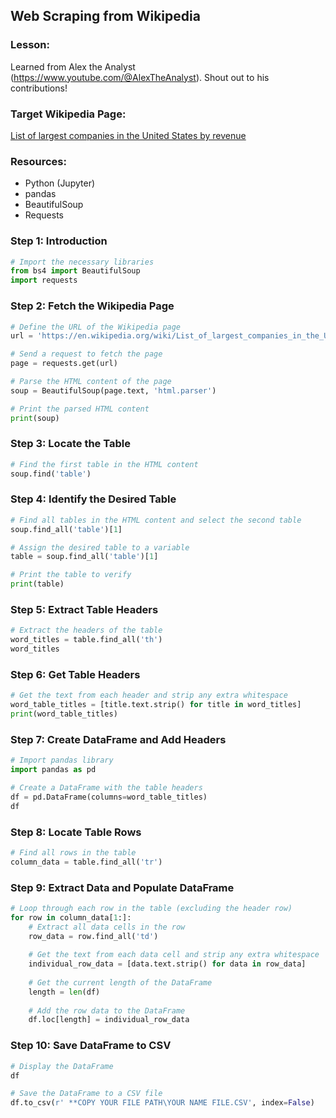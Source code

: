 ## Web Scraping from Wikipedia

### Lesson: 
Learned from Alex the Analyst (https://www.youtube.com/@AlexTheAnalyst). Shout out to his contributions!

### Target Wikipedia Page:
[List of largest companies in the United States by revenue](https://en.wikipedia.org/wiki/List_of_largest_companies_in_the_United_States_by_revenue)

### Resources:
- Python (Jupyter)
- pandas
- BeautifulSoup
- Requests

### Step 1: Introduction

```python
# Import the necessary libraries
from bs4 import BeautifulSoup
import requests
```

### Step 2: Fetch the Wikipedia Page
```python
# Define the URL of the Wikipedia page
url = 'https://en.wikipedia.org/wiki/List_of_largest_companies_in_the_United_States_by_revenue'

# Send a request to fetch the page
page = requests.get(url)

# Parse the HTML content of the page
soup = BeautifulSoup(page.text, 'html.parser')

# Print the parsed HTML content
print(soup)
```

### Step 3: Locate the Table
```python
# Find the first table in the HTML content
soup.find('table')
```

### Step 4: Identify the Desired Table
```python
# Find all tables in the HTML content and select the second table
soup.find_all('table')[1]

# Assign the desired table to a variable
table = soup.find_all('table')[1]

# Print the table to verify
print(table)
```

### Step 5: Extract Table Headers
```python
# Extract the headers of the table
word_titles = table.find_all('th')
word_titles
```

### Step 6: Get Table Headers
```python
# Get the text from each header and strip any extra whitespace
word_table_titles = [title.text.strip() for title in word_titles]
print(word_table_titles)
```

### Step 7: Create DataFrame and Add Headers
```python
# Import pandas library
import pandas as pd

# Create a DataFrame with the table headers
df = pd.DataFrame(columns=word_table_titles)
df
```

### Step 8: Locate Table Rows
```python
# Find all rows in the table
column_data = table.find_all('tr')
```

### Step 9: Extract Data and Populate DataFrame
```python
# Loop through each row in the table (excluding the header row)
for row in column_data[1:]:
    # Extract all data cells in the row
    row_data = row.find_all('td')
    
    # Get the text from each data cell and strip any extra whitespace
    individual_row_data = [data.text.strip() for data in row_data]
    
    # Get the current length of the DataFrame
    length = len(df)
    
    # Add the row data to the DataFrame
    df.loc[length] = individual_row_data
```

### Step 10: Save DataFrame to CSV
```python
# Display the DataFrame
df

# Save the DataFrame to a CSV file
df.to_csv(r' **COPY YOUR FILE PATH\YOUR NAME FILE.CSV', index=False)
```





